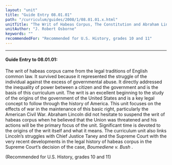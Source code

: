 ```yaml
---
layout: "unit"
title: "Guide Entry 08.01.01"
path: "/curriculum/guides/2008/1/08.01.01.x.html"
unitTitle: "The Writ of Habeas Corpus, The Constitution and Abraham Lincoln, War President"
unitAuthor: "J. Robert Osborne"
keywords: ""
recommendedFor: "Recommended for U.S. History, grades 10 and 11"
---
```

<body>
<hr/>
<h4>
Guide Entry to 08.01.01:
</h4>
<p>
The writ of habeas corpus came from the legal traditions of English common law. It survived because it represented the struggle of the individual against the excess of governmental abuse. It directly addressed the inequality of power between a citizen and the government and is the basis of this curriculum unit. The writ is an excellent beginning to the study of the origins of the government of the United States and is a key legal concept to follow through the history of America. This unit focuses on the effects of war in the maintenance of this basic right, particularly the American Civil War. Abraham Lincoln did not hesitate to suspend the writ of habeas corpus when he believed that the Union was threatened and his actions will be the primary focus of the unit. Significant time is devoted to the origins of the writ itself and what it means. The curriculum unit also links Lincoln’s struggles with Chief Justice Taney and the Supreme Court with the very recent developments in the legal history of habeas corpus in the Supreme Court’s decision of the case,
<i>
Boumediene v. Bush
</i>
.
</p>
<p>
(Recommended for U.S. History, grades 10 and 11)
</p>
</body>
